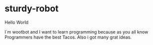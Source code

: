 # sturdy-robot
Hello World

I´m wootbot and I want to learn programming because as you all know Programmers have the best Tacos.
Also
i
got many grat ideas.

